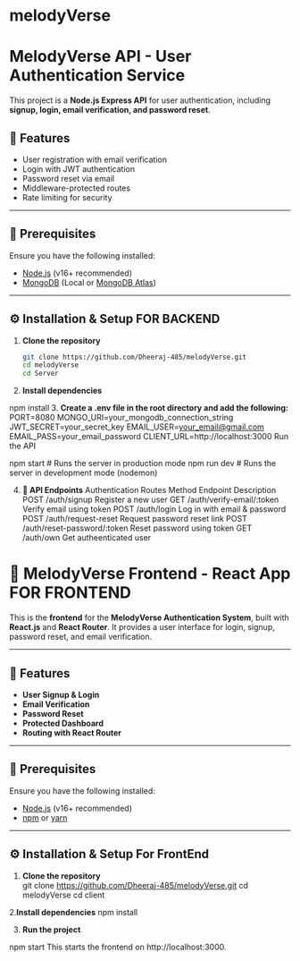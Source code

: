# melodyVerse

# MelodyVerse API - User Authentication Service

This project is a **Node.js Express API** for user authentication, including **signup, login, email verification, and password reset**.

## 🚀 Features
- User registration with email verification
- Login with JWT authentication
- Password reset via email
- Middleware-protected routes
- Rate limiting for security

---

## 📌 Prerequisites

Ensure you have the following installed:
- [Node.js](https://nodejs.org/) (v16+ recommended)
- [MongoDB](https://www.mongodb.com/) (Local or [MongoDB Atlas](https://www.mongodb.com/cloud/atlas))

---

## ⚙️ Installation & Setup FOR BACKEND

1. **Clone the repository**  
   ```sh
   git clone https://github.com/Dheeraj-485/melodyVerse.git
   cd melodyVerse
   cd Server


2. **Install dependencies**

npm install
3. **Create a .env file in the root directory and add the following:**
PORT=8080
MONGO_URI=your_mongodb_connection_string
JWT_SECRET=your_secret_key
EMAIL_USER=your_email@gmail.com
EMAIL_PASS=your_email_password
CLIENT_URL=http://localhost:3000
Run the API

npm start  # Runs the server in production mode
npm run dev  # Runs the server in development mode (nodemon)

4. **🔌 API Endpoints**
Authentication Routes
Method	Endpoint	Description
POST	/auth/signup	Register a new user
GET	 /auth/verify-email/:token	Verify email using token
POST	/auth/login	Log in with email & password
POST	/auth/request-reset	Request password reset link
POST	/auth/reset-password/:token	Reset password using token
GET	/auth/own	Get autheenticated user



# 🎨 MelodyVerse Frontend - React App FOR FRONTEND

This is the **frontend** for the **MelodyVerse Authentication System**, built with **React.js** and **React Router**. It provides a user interface for login, signup, password reset, and email verification.

---

## 🚀 Features
- **User Signup & Login**
- **Email Verification**
- **Password Reset**
- **Protected Dashboard**
- **Routing with React Router**

---

## 📌 Prerequisites

Ensure you have the following installed:
- [Node.js](https://nodejs.org/) (v16+ recommended)
- [npm](https://www.npmjs.com/) or [yarn](https://yarnpkg.com/)

---

## ⚙️ Installation & Setup For FrontEnd

1. **Clone the repository**  
   git clone https://github.com/Dheeraj-485/melodyVerse.git
   cd melodyVerse
   cd client

2.**Install dependencies**
npm install

3. **Run the project**

npm start
This starts the frontend on http://localhost:3000.
